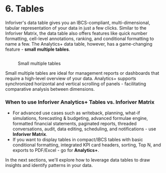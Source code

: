 # 6. Tables

Inforiver's data table gives you an IBCS-compliant, multi-dimensional, tabular representation of your data in just a few clicks. Similar to the Inforiver Matrix, the data table also offers features like quick number formatting, cell-level annotations, ranking, and conditional formatting to name a few. The Analytics+ data table, however, has a game-changing feature - **small multiple tables**.&#x20;

<figure><img src="../../.gitbook/assets/image (921).png" alt=""><figcaption><p>Small multiple tables</p></figcaption></figure>

Small multiple tables are ideal for management reports or dashboards that require a high-level overview of your data. Analytics+ supports synchronized horizontal and vertical scrolling of panels - facilitating comparative analysis between dimensions.

### **When to use Inforiver Analytics+ Tables vs. Inforiver Matrix** <a href="#inforiver-matrix-vs-inforiver-analytics-data-tables" id="inforiver-matrix-vs-inforiver-analytics-data-tables"></a>

* For advanced use cases such as writeback, planning, what-if simulations, forecasting & budgeting, advanced formulae engine, formatted financial statements, paginated reports, threaded conversations, audit, data editing, scheduling, and notifications - use **Inforiver Matrix**.
* If you want to display tables in compact/IBCS tables with basic conditional formatting, integrated KPI card headers, sorting, Top N, and exports to PDF/Excel -  go for **Analytics+**.

In the next sections, we'll explore how to leverage data tables to draw insights and identify patterns in your data.
